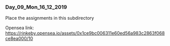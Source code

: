 ### Day_09_Mon_16_12_2019 
Place the assignments in this subdirectory   

Opensea link: https://rinkeby.opensea.io/assets/0x1ce9bc006311e60ed56a983c2863f068ce8ea000/10
